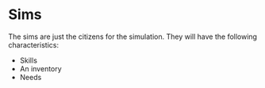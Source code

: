 # Sims
The sims are just the citizens for the simulation. They will have the following characteristics:
- Skills
- An inventory
- Needs
